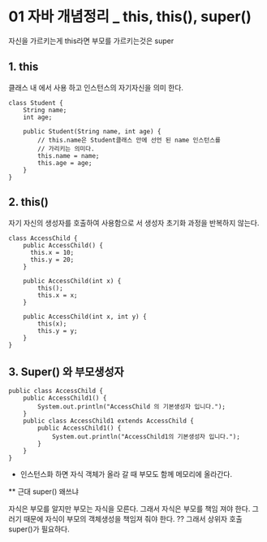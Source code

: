 # 01 자바 개념정리 _ this, this(), super()

자신을 가르키는게 this라면 부모를 가르키는것은 super


## 1. this

클래스 내 에서 사용 하고  인스턴스의 자기자신을 의미 한다.  

	class Student {
        String name;
        int age;

        public Student(String name, int age) {
            // this.name은 Student클래스 안에 선언 된 name 인스턴스를
            // 가리키는 의미다.
            this.name = name;
            this.age = age;
        }
    }

## 2. this()
자기 자신의 생성자를 호출하여 사용함으로 서 생성자 초기화 과정을 반복하지 않는다. 

	class AccessChild {
		public AccessChild() {
          this.x = 10;
          this.y = 20;
        }

        public AccessChild(int x) {
            this();
            this.x = x;
        }

        public AccessChild(int x, int y) {
            this(x);
            this.y = y;
        }
	}


## 3. Super() 와 부모생성자


	public class AccessChild {
        public AccessChild1() {
            System.out.println("AccessChild 의 기본생성자 입니다.");
        }
        public class AccessChild1 extends AccessChild {
            public AccessChild1() {
                System.out.println("AccessChild1의 기본생성자 입니다.");
            }
        }
    }
    
    
* 인스턴스화 하면 자식 객체가 올라 갈 때 부모도 함께 메모리에 올라간다.

** 근대 super() 왜쓰냐

자식은 부모를 알지만 부모는 자식을 모른다. 그래서 자식은 부모를 책임 져야 한다. 그러기 때문에 자식이 부모의 객체생성을 책임져 줘야 한다. ??
그래서 상위자 호출 super()가 필요하다.



